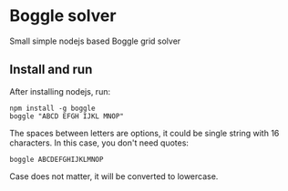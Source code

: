 # Boggle solver

Small simple nodejs based Boggle grid solver

## Install and run

After installing nodejs, run:

    npm install -g boggle
    boggle "ABCD EFGH IJKL MNOP"

The spaces between letters are options, it could be single
string with 16 characters. In this case, you don't need quotes:

    boggle ABCDEFGHIJKLMNOP

Case does not matter, it will be converted to lowercase.
